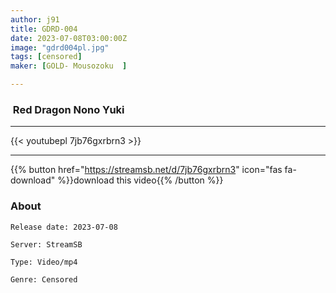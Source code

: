```yaml
---
author: j91
title: GDRD-004
date: 2023-07-08T03:00:00Z
image: "gdrd004pl.jpg"
tags: [censored]
maker: [GOLD- Mousozoku  ]

---
```


###  Red Dragon Nono Yuki
___

{{< youtubepl 7jb76gxrbrn3 >}}
___

{{% button href="https://streamsb.net/d/7jb76gxrbrn3" icon="fas fa-download" %}}download this video{{% /button %}}
### About

`Release date: 2023-07-08`

`Server: StreamSB`

`Type: Video/mp4`

`Genre:	Censored`
